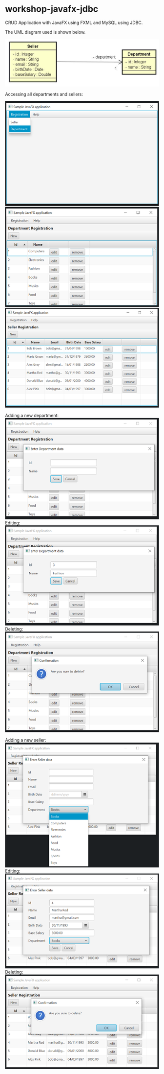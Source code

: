 # workshop-javafx-jdbc

CRUD Application with JavaFX using FXML and MySQL using JDBC.

The UML diagram used is shown below.

![](images/pic1.PNG)

Accessing all departments and sellers:

![](images/pic2.PNG)
![](images/Department.PNG)
![](images/pic5.PNG)

Adding a new department:
![](images/NewDep.PNG)
Editing:
![](images/editDep.PNG)
Deleting:
![](images/deleteDep.PNG)

Adding a new seller:
![](images/NewSeller.PNG)
Editing:
![](images/EditSeller.PNG)
Deleting:
![](images/DeleteSeller.PNG)

